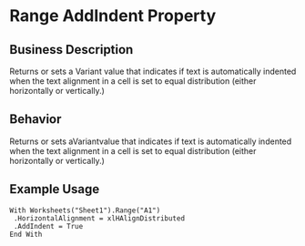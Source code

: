 # Range AddIndent Property

## Business Description
Returns or sets a Variant value that indicates if text is automatically indented when the text alignment in a cell is set to equal distribution (either horizontally or vertically.)

## Behavior
Returns or sets aVariantvalue that indicates if text is automatically indented when the text alignment in a cell is set to equal distribution (either horizontally or vertically.)

## Example Usage
```vba
With Worksheets("Sheet1").Range("A1") 
 .HorizontalAlignment = xlHAlignDistributed 
 .AddIndent = True 
End With
```